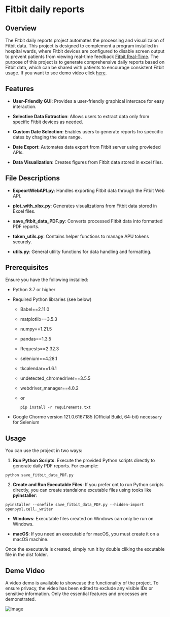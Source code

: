 # Fitbit daily reports

## Overview

The Fitbit daily reports project automates the processing and visualizaion of Fitbit data. This project is designed to complement a program installed in hospital wards, where Fitbit devices are configured to disable screen output to prevent patients from viewing real-time feedback [Fitbit Real-Time](https://github.com/JeongByeongC/Fitbit-Real-Time). The purpose of this project is to generate comprehensive daily reports based on Fitbit data, which can be shared with patients to encourage consistent Fitbit usage. If you want to see demo video click [here](#Deme-Video).

## Features

  + **User-Friendly GUI**: Provides a user-friendly graphical intercace for easy interaction.

  + **Selective Data Extraction**: Allows users to extract data only from specific Fitbit devices as needed.

  + **Custom Date Selection**: Enables users to generate reports fro speccific dates by chaging the date range.
  
  +  **Date Export**: Automates data export from Fitbit server using provieded APIs.

  + **Data Visualization**: Creates figures from Fitbit data stored in excel files.

## File Descriptions

  + **ExpeortWebAPI.py**: Handles exporting Fitbit data through the Fitbit Web API.

  + **plot_with_xlsx.py**: Generates visualizations from Fitbit data stored in Excel files.

  + **save_fitbit_data_PDF.py**: Converts processed Fitbit data into formatted PDF reports.

  + **token_utils.py**: Contains helper functions to manage APU tokens securely.

  + **utils.py**: General utility functions for data handling and formatting.

## Prerequisites

Ensure you have the following installed:

  + Python 3.7 or higher

  + Required Python libraries (see below)

    + Babel==2.11.0
   
    + matplotlib==3.5.3
   
    + numpy==1.21.5
   
    + pandas==1.3.5
   
    + Requests==2.32.3
   
    + selenium==4.28.1
   
    + tkcalendar==1.6.1
   
    + undetected_chromedriver==3.5.5
   
    + webdriver_manager==4.0.2
   
    + or
      ```
      pip install -r requirements.txt
      ```

  + Google Chorme version 121.0.6167.185 (Official Build, 64-bit) necessary for Selenium

## Usage

You can use the project in two ways:

1. **Run Python Scripts**: Execute the provided Python scripts directly to generate daily PDF reports. For example:

```
python save_fitbit_data_PDF.py
```

2. **Create and Run Executable Files**: If you prefer ont to run Python scripts directly, you can create standalone excutable files using tooks like **pyinstaller**:

```
pyinstaller --onefile save_fitbit_data_PDF.py --hidden-import openpyxl.cell._writer
```

  + **Windows**: Executable files created on Windows can only be run on Windows.

  + **macOS**: If you need an executable for macOS, you must create it on a macOS machine.

Once the executavle is created, simply run it by double cliking the excutable file in the dist folder.

## Deme Video

A video demo is available to showcase the functionality of the project. To ensure privacy, the video has been edited to exclude any visible IDs or sensitive information. Only the essential features and processes are demonstrated.

![Image](https://github.com/user-attachments/assets/6de44b5e-2e0d-4405-ac19-c5b1c55539b1)
